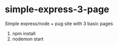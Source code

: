 # simple-express-3-page
Simple express/node + pug site with 3 basic pages

1. npm install
2. nodemon start